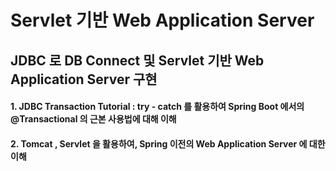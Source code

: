 # Servlet 기반 Web Application Server
## JDBC 로 DB Connect 및 Servlet 기반 Web Application Server 구현
#### 1. JDBC Transaction Tutorial : try - catch 를 활용하여 Spring Boot 에서의 @Transactional 의 근본 사용법에 대해 이해
#### 2. Tomcat , Servlet 을 활용하여, Spring 이전의 Web Application Server 에 대한 이해

